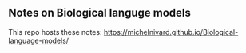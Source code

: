 ## Notes on Biological languge models

This repo hosts these notes: https://michelnivard.github.io/Biological-language-models/

